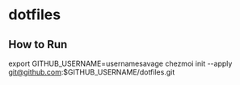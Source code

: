 # dotfiles

## How to Run
export GITHUB_USERNAME=usernamesavage
chezmoi init --apply git@github.com:$GITHUB_USERNAME/dotfiles.git
